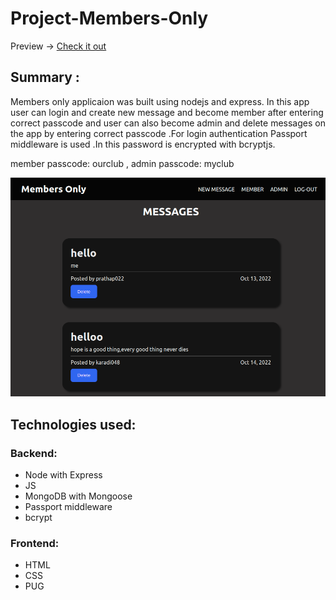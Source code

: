 # Project-Members-Only

Preview -> [Check it out](https://fierce-cove-31113.herokuapp.com/)

## Summary :

Members only applicaion was built using nodejs and express. In this app user can login and create new message and become member after entering correct passcode and user can also become admin and delete messages on the app by entering correct passcode .For login authentication Passport middleware is used .In this password is encrypted with bcryptjs.

member passcode: ourclub ,
admin passcode: myclub

![](demo.png)

## Technologies used:

### Backend:
- Node with Express
- JS
- MongoDB with Mongoose
- Passport middleware
- bcrypt


### Frontend:
- HTML
- CSS
- PUG